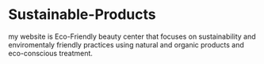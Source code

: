 # Sustainable-Products
my website is Eco-Friendly beauty center that focuses on sustainability and enviromentaly friendly practices using natural and organic products and eco-conscious treatment.
